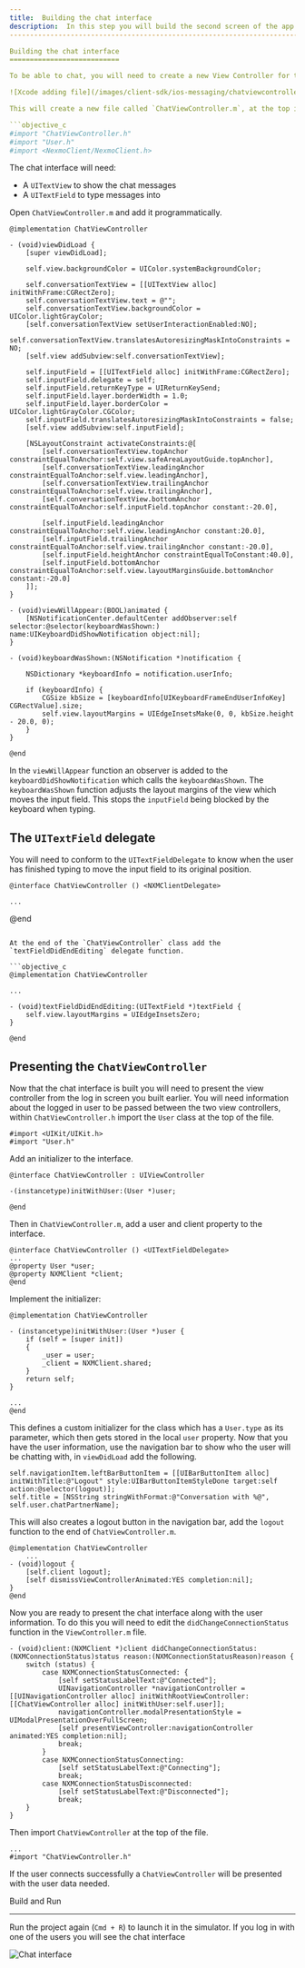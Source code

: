 ```yaml
---
title:  Building the chat interface
description:  In this step you will build the second screen of the app.
-------------------------------------------------------------------------------------------------------------

Building the chat interface
===========================

To be able to chat, you will need to create a new View Controller for the chat interface. From the Xcode menu, select `File` > `New` > `File...`. Choose a *Cocoa Touch Class* , name it `ChatViewController` with a subclass of `UIViewController` and language of `Objective-C`.

![Xcode adding file](/images/client-sdk/ios-messaging/chatviewcontrollerobjc.png)

This will create a new file called `ChatViewController.m`, at the top import `NexmoClient` and `User`.

```objective_c
#import "ChatViewController.h"
#import "User.h"
#import <NexmoClient/NexmoClient.h>
```

The chat interface will need:

* A `UITextView` to show the chat messages
* A `UITextField` to type messages into

Open `ChatViewController.m` and add it programmatically.

```objective_c
@implementation ChatViewController

- (void)viewDidLoad {
    [super viewDidLoad];
    
    self.view.backgroundColor = UIColor.systemBackgroundColor;
    
    self.conversationTextView = [[UITextView alloc] initWithFrame:CGRectZero];
    self.conversationTextView.text = @"";
    self.conversationTextView.backgroundColor = UIColor.lightGrayColor;
    [self.conversationTextView setUserInteractionEnabled:NO];
    self.conversationTextView.translatesAutoresizingMaskIntoConstraints = NO;
    [self.view addSubview:self.conversationTextView];
    
    self.inputField = [[UITextField alloc] initWithFrame:CGRectZero];
    self.inputField.delegate = self;
    self.inputField.returnKeyType = UIReturnKeySend;
    self.inputField.layer.borderWidth = 1.0;
    self.inputField.layer.borderColor = UIColor.lightGrayColor.CGColor;
    self.inputField.translatesAutoresizingMaskIntoConstraints = false;
    [self.view addSubview:self.inputField];
    
    [NSLayoutConstraint activateConstraints:@[
        [self.conversationTextView.topAnchor constraintEqualToAnchor:self.view.safeAreaLayoutGuide.topAnchor],
        [self.conversationTextView.leadingAnchor constraintEqualToAnchor:self.view.leadingAnchor],
        [self.conversationTextView.trailingAnchor constraintEqualToAnchor:self.view.trailingAnchor],
        [self.conversationTextView.bottomAnchor constraintEqualToAnchor:self.inputField.topAnchor constant:-20.0],
        
        [self.inputField.leadingAnchor constraintEqualToAnchor:self.view.leadingAnchor constant:20.0],
        [self.inputField.trailingAnchor constraintEqualToAnchor:self.view.trailingAnchor constant:-20.0],
        [self.inputField.heightAnchor constraintEqualToConstant:40.0],
        [self.inputField.bottomAnchor constraintEqualToAnchor:self.view.layoutMarginsGuide.bottomAnchor constant:-20.0]
    ]];
}

- (void)viewWillAppear:(BOOL)animated {
    [NSNotificationCenter.defaultCenter addObserver:self selector:@selector(keyboardWasShown:) name:UIKeyboardDidShowNotification object:nil];
}

- (void)keyboardWasShown:(NSNotification *)notification {
    
    NSDictionary *keyboardInfo = notification.userInfo;
    
    if (keyboardInfo) {
        CGSize kbSize = [keyboardInfo[UIKeyboardFrameEndUserInfoKey] CGRectValue].size;
        self.view.layoutMargins = UIEdgeInsetsMake(0, 0, kbSize.height - 20.0, 0);
    }
}

@end
```

In the `viewWillAppear` function an observer is added to the `keyboardDidShowNotification` which calls the `keyboardWasShown`. The `keyboardWasShown` function adjusts the layout margins of the view which moves the input field. This stops the `inputField` being blocked by the keyboard when typing.

The `UITextField` delegate
--------------------------

You will need to conform to the `UITextFieldDelegate` to know when the user has finished typing to move the input field to its original position.

```objective_c
@interface ChatViewController () <NXMClientDelegate>

...
```


@end
```

At the end of the `ChatViewController` class add the `textFieldDidEndEditing` delegate function.

```objective_c
@implementation ChatViewController

...

- (void)textFieldDidEndEditing:(UITextField *)textField {
    self.view.layoutMargins = UIEdgeInsetsZero;
}

@end
```

Presenting the `ChatViewController`
-----------------------------------

Now that the chat interface is built you will need to present the view controller from the log in screen you built earlier. You will need information about the logged in user to be passed between the two view controllers, within `ChatViewController.h` import the `User` class at the top of the file.

```objective_c
#import <UIKit/UIKit.h>
#import "User.h"
```

Add an initializer to the interface.

```objective_c
@interface ChatViewController : UIViewController

-(instancetype)initWithUser:(User *)user;

@end
```

Then in `ChatViewController.m`, add a user and client property to the interface.

```objective_c
@interface ChatViewController () <UITextFieldDelegate>
...
@property User *user;
@property NXMClient *client;
@end
```

Implement the initializer:

```objective_c
@implementation ChatViewController

- (instancetype)initWithUser:(User *)user {
    if (self = [super init])
    {
        _user = user;
        _client = NXMClient.shared;
    }
    return self;
}

...
@end
```

This defines a custom initializer for the class which has a `User.type` as its parameter, which then gets stored in the local `user` property. Now that you have the user information, use the navigation bar to show who the user will be chatting with, in `viewDidLoad` add the following.

```objective_c
self.navigationItem.leftBarButtonItem = [[UIBarButtonItem alloc] initWithTitle:@"Logout" style:UIBarButtonItemStyleDone target:self action:@selector(logout)];
self.title = [NSString stringWithFormat:@"Conversation with %@", self.user.chatPartnerName];
```

This will also creates a logout button in the navigation bar, add the `logout` function to the end of `ChatViewController.m`.

```objective_c
@implementation ChatViewController
    ...
- (void)logout {
    [self.client logout];
    [self dismissViewControllerAnimated:YES completion:nil];
}
@end
```

Now you are ready to present the chat interface along with the user information. To do this you will need to edit the `didChangeConnectionStatus` function in the `ViewController.m` file.

```objective_c
- (void)client:(NXMClient *)client didChangeConnectionStatus:(NXMConnectionStatus)status reason:(NXMConnectionStatusReason)reason {
    switch (status) {
        case NXMConnectionStatusConnected: {
            [self setStatusLabelText:@"Connected"];
            UINavigationController *navigationController = [[UINavigationController alloc] initWithRootViewController:[[ChatViewController alloc] initWithUser:self.user]];
            navigationController.modalPresentationStyle = UIModalPresentationOverFullScreen;
            [self presentViewController:navigationController animated:YES completion:nil];
            break;
        }
        case NXMConnectionStatusConnecting:
            [self setStatusLabelText:@"Connecting"];
            break;
        case NXMConnectionStatusDisconnected:
            [self setStatusLabelText:@"Disconnected"];
            break;
    }
}
```

Then import `ChatViewController` at the top of the file.

```objective_c
...
#import "ChatViewController.h"
```

If the user connects successfully a `ChatViewController` will be presented with the user data needed.

Build and Run

---

Run the project again (`Cmd + R`) to launch it in the simulator. If you log in with one of the users you will see the chat interface

![Chat interface](/images/client-sdk/ios-messaging/chat.png)

